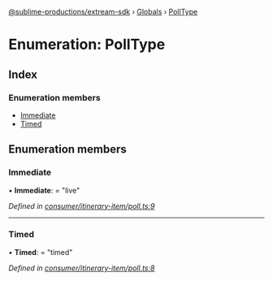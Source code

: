 [@sublime-productions/extream-sdk](../README.md) › [Globals](../globals.md) › [PollType](polltype.md)

# Enumeration: PollType

## Index

### Enumeration members

* [Immediate](polltype.md#immediate)
* [Timed](polltype.md#timed)

## Enumeration members

###  Immediate

• **Immediate**: = "live"

*Defined in [consumer/itinerary-item/poll.ts:9](https://github.com/Extream-SaaS/ex-sdk/blob/2aed8a2/src/consumer/itinerary-item/poll.ts#L9)*

___

###  Timed

• **Timed**: = "timed"

*Defined in [consumer/itinerary-item/poll.ts:8](https://github.com/Extream-SaaS/ex-sdk/blob/2aed8a2/src/consumer/itinerary-item/poll.ts#L8)*
